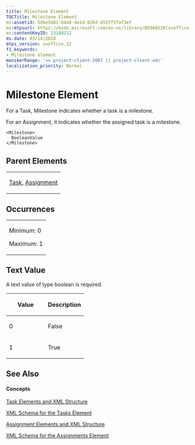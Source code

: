 ```yaml
---
title: Milestone Element
TOCTitle: Milestone Element
ms:assetid: 5dbe5481-b4a8-4a1d-826d-6557f57af3ef
ms:mtpsurl: https://msdn.microsoft.com/en-us/library/Bb968520(v=office.12)
ms:contentKeyID: 13188212
ms.date: 03/14/2018
mtps_version: v=office.12
f1_keywords:
- Milestone element
monikerRange: '>= project-client-2007 || project-client-odc'
localization_priority: Normal
---
```


# Milestone Element




For a Task, Milestone indicates whether a task is a milestone.

For an Assignment, it indicates whether the assigned task is a milestone.

    <Milestone>
      BooleanValue
    </Milestone>

## Parent Elements

<table>
<colgroup>
<col style="width: 100%" />
</colgroup>
<tbody>
<tr class="odd">
<td><p><a href="task-element.md">Task</a>, <a href="assignment-element.md">Assignment</a></p></td>
</tr>
</tbody>
</table>

## Occurrences

<table>
<colgroup>
<col style="width: 100%" />
</colgroup>
<tbody>
<tr class="odd">
<td><p>Minimum: 0</p>
<p>Maximum: 1</p></td>
</tr>
</tbody>
</table>

## Text Value

A text value of type boolean is required.

<table>
<colgroup>
<col style="width: 50%" />
<col style="width: 50%" />
</colgroup>
<thead>
<tr class="header">
<th><p>Value</p></th>
<th><p>Description</p></th>
</tr>
</thead>
<tbody>
<tr class="odd">
<td><p>0</p></td>
<td><p>False</p></td>
</tr>
<tr class="even">
<td><p>1</p></td>
<td><p>True</p></td>
</tr>
</tbody>
</table>

## See Also

#### Concepts

[Task Elements and XML Structure](task-elements-and-xml-structure.md)

[XML Schema for the Tasks Element](xml-schema-for-the-tasks-element.md)

[Assignment Elements and XML Structure](assignment-elements-and-xml-structure.md)

[XML Schema for the Assignments Element](xml-schema-for-the-assignments-element.md)

